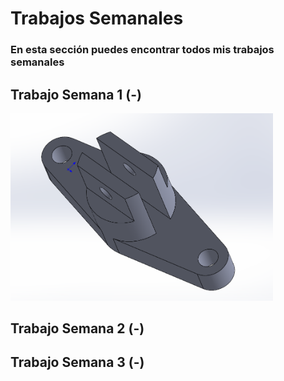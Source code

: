 # **Trabajos Semanales**

### **En esta sección puedes encontrar todos mis trabajos semanales**

## **Trabajo Semana 1 (-)**
<img src="../recursos/imgs/proyecto_sem1_1.png" alt="Diagrama del sistema" width="420">

## **Trabajo Semana 2 (-)**

## **Trabajo Semana 3 (-)**
